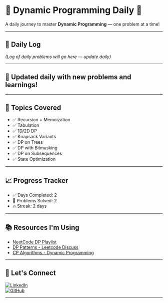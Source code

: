 # 🧠 Dynamic Programming Daily 🚀  
A daily journey to master **Dynamic Programming** — one problem at a time!

---

## 📅 Daily Log

*(Log of daily problems will go here — update daily)*

---

## 🔁 Updated daily with new problems and learnings!

---

## 🧩 Topics Covered

- ✅ Recursion + Memoization  
- ✅ Tabulation  
- ✅ 1D/2D DP  
- ✅ Knapsack Variants  
- ✅ DP on Trees  
- ✅ DP with Bitmasking  
- ✅ DP on Subsequences  
- ✅ State Optimization  

---

## 📈 Progress Tracker

- ✅ Days Completed: 2  
- 🧠 Problems Solved: 2  
- 🔥 Streak: 2 days  

---

## 📚 Resources I'm Using

- [NeetCode DP Playlist](https://www.youtube.com/playlist?list=PLot-Xpze53ldVwtstag2TL4HQhAnC8ATf)  
- [DP Patterns - Leetcode Discuss](https://leetcode.com/discuss/general-discussion/475924/My-experience-and-all-you-need-to-know-about-DP)  
- [CP Algorithms - Dynamic Programming](https://cp-algorithms.com/dynamic_programming/)  

---

## 💬 Let's Connect

[![LinkedIn](https://img.shields.io/badge/LinkedIn-blue?style=for-the-badge&logo=linkedin&logoColor=white)](https://www.linkedin.com/in/pradip-kumar-mukhi-416b33249)  
[![GitHub](https://img.shields.io/badge/GitHub-black?style=for-the-badge&logo=github&logoColor=white)](https://github.com/yourusername)

---

